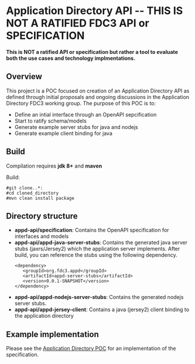 # Application Directory API -- THIS IS NOT A RATIFIED FDC3 API or SPECIFICATION

**This is NOT a ratified API or specification but rather a tool to evaluate both the use cases and technology implmentations.**


## Overview
This project is a POC focused on creation of an Application Directory API as defined through initial proposals and
ongoing discussions in the Application Directory FDC3 working group.  The purpose of this POC is to:
* Define an intial interface through an OpenAPI sepcification
* Start to ratify schema/models
* Generate example server stubs for java and nodejs
* Generate example client binding for java



## Build

Compilation requires **jdk 8+** and **maven**

Build:

    #git clone..*:
    #cd cloned_directory
    #mvn clean install package


## Directory structure

*  **appd-api/specification**:
    Contains the OpenAPI specification for interfaces and models
*  **appd-api/appd-java-server-stubs**:
    Contains the generated java server stubs (jaxrs/Jersey2) which the application server implements.  After build, you can reference the stubs using the following dependency.
     ```
     <dependency>
        <groupId>org.fdc3.appd</groupId>
        <artifactId>appd-server-stubs</artifactId>
        <version>0.0.1-SNAPSHOT</version>
     </dependency>
     ```
* **appd-api/appd-nodejs-server-stubs**:
    Contains the generated nodejs server stubs.
* **appd-api/appd-jersey-client**:
    Contains a java (jersey2) client binding to the application directory


## Example implementation

Please see the [Application Directory POC](https://github.com/FDC3/appd-poc) for an implementation of the specification.



